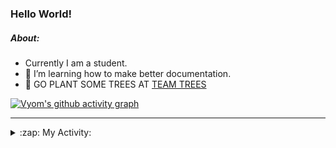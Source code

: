 ### Hello World!

##### About:
- Currently I am a student.
- 🌱 I’m learning how to make better documentation.
- 🌱 GO PLANT SOME TREES AT [TEAM TREES](https://teamtrees.org/)

[![Vyom's github activity graph](https://activity-graph.herokuapp.com/graph?username=Vyvy-vi)](https://github.com/ashutosh00710/github-readme-activity-graph)

---
<details>
  <summary>:zap: My Activity:</summary>
  
<!--START_SECTION:waka-->
![Code Time](http://img.shields.io/badge/Code%20Time-848%20hrs%205%20mins-blue)

**I'm a Night 🦉** 

```text
🌞 Morning    101 commits    ██░░░░░░░░░░░░░░░░░░░░░░░   9.91% 
🌆 Daytime    287 commits    ███████░░░░░░░░░░░░░░░░░░   28.16% 
🌃 Evening    325 commits    ████████░░░░░░░░░░░░░░░░░   31.89% 
🌙 Night      306 commits    ███████░░░░░░░░░░░░░░░░░░   30.03%

```
📅 **I'm Most Productive on Sunday** 

```text
Monday       137 commits    ███░░░░░░░░░░░░░░░░░░░░░░   13.44% 
Tuesday      136 commits    ███░░░░░░░░░░░░░░░░░░░░░░   13.35% 
Wednesday    158 commits    ████░░░░░░░░░░░░░░░░░░░░░   15.51% 
Thursday     140 commits    ███░░░░░░░░░░░░░░░░░░░░░░   13.74% 
Friday       127 commits    ███░░░░░░░░░░░░░░░░░░░░░░   12.46% 
Saturday     98 commits     ██░░░░░░░░░░░░░░░░░░░░░░░   9.62% 
Sunday       223 commits    █████░░░░░░░░░░░░░░░░░░░░   21.88%

```


📊 **This Week I Spent My Time On** 

```text
🔥 Editors: 
VS Code                  8 hrs 40 mins       █████████████████████████   100.0%

🐱‍💻 Projects: 
CSF                      8 hrs 18 mins       ███████████████████████░░   92.85% 
Unknown Project          32 mins             █░░░░░░░░░░░░░░░░░░░░░░░░   6.01% 
praise                   6 mins              ░░░░░░░░░░░░░░░░░░░░░░░░░   1.14%

```


 Last Updated on 11/08/2022 23:04:47 UTC
<!--END_SECTION:waka-->
</details>
